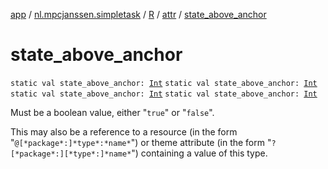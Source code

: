 [app](../../../index.md) / [nl.mpcjanssen.simpletask](../../index.md) / [R](../index.md) / [attr](index.md) / [state_above_anchor](.)

# state_above_anchor

`static val state_above_anchor: `[`Int`](https://kotlinlang.org/api/latest/jvm/stdlib/kotlin/-int/index.html)
`static val state_above_anchor: `[`Int`](https://kotlinlang.org/api/latest/jvm/stdlib/kotlin/-int/index.html)
`static val state_above_anchor: `[`Int`](https://kotlinlang.org/api/latest/jvm/stdlib/kotlin/-int/index.html)
`static val state_above_anchor: `[`Int`](https://kotlinlang.org/api/latest/jvm/stdlib/kotlin/-int/index.html)

Must be a boolean value, either "`true`" or "`false`".

This may also be a reference to a resource (in the form "`@[*package*:]*type*:*name*`") or theme attribute (in the form "`?[*package*:][*type*:]*name*`") containing a value of this type.

